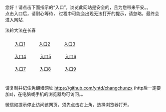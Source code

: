 您好！请点击下面指示的“入口”，浏览此网站是安全的，且为您带来平安。。 <br/>
点击入口后，请耐心等待， 过程中可能会出现无法打开的提示，请忽略，最终会进入网站. </br>

法轮大法在长春<br/>
<div style="padding:10px"><a style="margin:20px" target="_blank" href="http://dr37rr3tyujth.cloudfront.net/zytas?vkkvu" id="ccLink1" rel="nofollow">入口1</a> <a target="_blank" style="margin:20px" href="http://drh9rjyk9pz1t.cloudfront.net/zytas?yppdy" id="ccLink2" rel="nofollow">入口2</a> <a style="margin:20px" target="_blank" href="http://d13iurc7m875j2.cloudfront.net/zytas?qhqvxvpf" id="ccLink3" rel="nofollow">入口3</a></div>

<div style="padding:10px" ><a style="margin:20px" target="_blank" href="http://dr37rr3tyujth.cloudfront.net/zytas?vkkvu" id="ccLink4" rel="nofollow">入口4</a> <a style="margin:20px" href="http://drh9rjyk9pz1t.cloudfront.net/zytas?yppdy" target="_blank" id="ccLink5" rel="nofollow">入口5</a> <a style="margin:20px" href="http://d13iurc7m875j2.cloudfront.net/zytas?qhqvxvpf" target="_blank" id="ccLink6" rel="nofollow">入口6</a></div>

<div style="padding:10px"><a style="margin:20px" target="_blank" href="http://dr37rr3tyujth.cloudfront.net/zytas?vkkvu" id="ccLink7" rel="nofollow">入口7</a> <a style="margin:20px" href="http://drh9rjyk9pz1t.cloudfront.net/zytas?yppdy" target="_blank" id="ccLink8" rel="nofollow">入口8</a> <a style="margin:20px" target="_blank" href="http://d13iurc7m875j2.cloudfront.net/zytas?qhqvxvpf" id="ccLink9" rel="nofollow">入口9</a></div>

<br/>



请复制并记住免翻墙网址 https://github.com/yntd/changchunzx (http后一定要加s)，在电脑或手机的浏览器均可访问。。<br/>

微信如提示停止访问该网页，须先点击右上角，选择浏览器打开。
